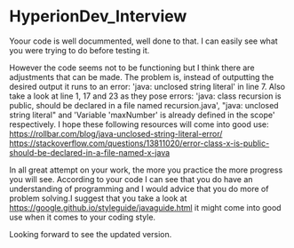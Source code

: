 # HyperionDev_Interview

Yoour code is well docummented, well done to that. I can easily see what you were trying to do before testing it.

However the code seems not to be functioning but I think there are adjustments that can be made. The problem is, instead of outputting the desired output it runs to an error: 'java: unclosed string literal' in line 7. Also take a look at line 1, 17 and 23 as they pose errors: 'java: class recursion is public, should be declared in a file named recursion.java', "java: unclosed string literal" and 'Variable 'maxNumber' is already defined in the scope' respectively.
I hope these following resources will come into good use:
https://rollbar.com/blog/java-unclosed-string-literal-error/
https://stackoverflow.com/questions/13811020/error-class-x-is-public-should-be-declared-in-a-file-named-x-java

In all great attempt on your work, the more you practice the more progress you will see. According to your code I can see that you do have an understanding of programming and I would advice that you do more of problem solving.I suggest that you take a look at https://google.github.io/styleguide/javaguide.html it might come into good use when it comes to your coding style.

Looking forward to see the updated version.




